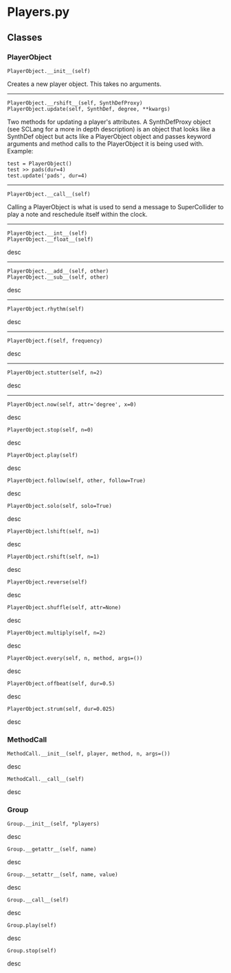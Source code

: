 # Players.py

## Classes

### PlayerObject

	PlayerObject.__init__(self) 

Creates a new player object. This takes no arguments.

---

	PlayerObject.__rshift__(self, SynthDefProxy)
	PlayerObject.update(self, SynthDef, degree, **kwargs)

Two methods for updating a player's attributes. A SynthDefProxy object (see SCLang for a more in depth description) is an object that looks like a SynthDef object but acts like a PlayerObject object and passes keyword arguments and method calls to the PlayerObject it is being used with. Example:

	test = PlayerObject()
	test >> pads(dur=4)
	test.update('pads', dur=4)

---

	PlayerObject.__call__(self)

Calling a PlayerObject is what is used to send a message to SuperCollider to play a note and reschedule itself within the clock.

---

	PlayerObject.__int__(self)
	PlayerObject.__float__(self)

desc

---

	PlayerObject.__add__(self, other)
	PlayerObject.__sub__(self, other)

desc

---

	PlayerObject.rhythm(self)

desc

---

	PlayerObject.f(self, frequency)

desc

---

	PlayerObject.stutter(self, n=2)

desc

---

	PlayerObject.now(self, attr='degree', x=0)

desc

	PlayerObject.stop(self, n=0)

desc

	PlayerObject.play(self)

desc

	PlayerObject.follow(self, other, follow=True)

desc

	PlayerObject.solo(self, solo=True)

desc

	PlayerObject.lshift(self, n=1)

desc

	PlayerObject.rshift(self, n=1)

desc

	PlayerObject.reverse(self)

desc

	PlayerObject.shuffle(self, attr=None)

desc

	PlayerObject.multiply(self, n=2)

desc

	PlayerObject.every(self, n, method, args=())

desc

	PlayerObject.offbeat(self, dur=0.5)

desc

	PlayerObject.strum(self, dur=0.025)

desc

### MethodCall

	MethodCall.__init__(self, player, method, n, args=())

desc

	MethodCall.__call__(self)

desc

### Group

	Group.__init__(self, *players)

desc

	Group.__getattr__(self, name)

desc

	Group.__setattr__(self, name, value)


desc

	Group.__call__(self)

desc

	Group.play(self)

desc

	Group.stop(self)

desc
